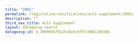 ```yaml
---
title: "2001"
permalink: /legislative-notifications/acts-supplement/2001/
description: ""
third_nav_title: Acts Supplement
layout: datagovsg-search
datagovsg-id: d_300995bf9125c8a5c975fc986128938b
---
```

